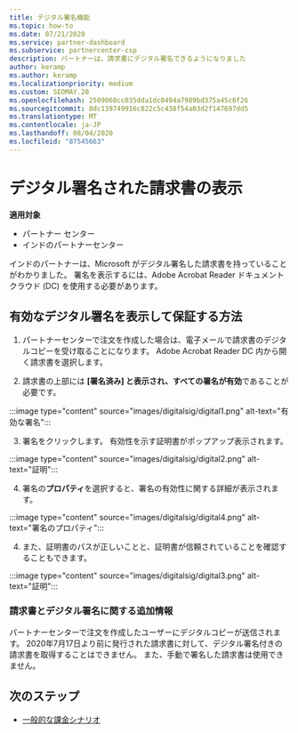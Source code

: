 ```yaml
---
title: デジタル署名機能
ms.topic: how-to
ms.date: 07/21/2020
ms.service: partner-dashboard
ms.subservice: partnercenter-csp
description: パートナーは、請求書にデジタル署名できるようになりました
author: keramp
ms.author: keramp
ms.localizationpriority: medium
ms.custom: SEOMAY.20
ms.openlocfilehash: 2509068cc035dda1dc8494a7989bd375a45c6f26
ms.sourcegitcommit: 8dc139749916c822c5c438f54a03d2f147697dd5
ms.translationtype: MT
ms.contentlocale: ja-JP
ms.lasthandoff: 08/04/2020
ms.locfileid: "87545663"
---
```

# <a name="view-digitally-signed-invoices"></a>デジタル署名された請求書の表示

**適用対象**

- パートナー センター
- インドのパートナーセンター


インドのパートナーは、Microsoft がデジタル署名した請求書を持っていることがわかりました。 署名を表示するには、Adobe Acrobat Reader ドキュメントクラウド (DC) を使用する必要があります。

## <a name="how-to-view-and-insure-a-valid-digital-signature"></a>有効なデジタル署名を表示して保証する方法


1. パートナーセンターで注文を作成した場合は、電子メールで請求書のデジタルコピーを受け取ることになります。 Adobe Acrobat Reader DC 内から開く請求書を選択します。


2. 請求書の上部には **[署名済み] と表示され、すべての署名が有効**であることが必要です。
 
 :::image type="content" source="images/digitalsig/digital1.png" alt-text="有効な署名":::

3. 署名をクリックします。 有効性を示す証明書がポップアップ表示されます。

:::image type="content" source="images/digitalsig/digital2.png" alt-text="証明"::: 

4. 署名の**プロパティ**を選択すると、署名の有効性に関する詳細が表示されます。

:::image type="content" source="images/digitalsig/digital4.png" alt-text="署名のプロパティ"::: 

4. また、証明書のパスが正しいことと、証明書が信頼されていることを確認することもできます。

 :::image type="content" source="images/digitalsig/digital3.png" alt-text="証明":::

### <a name="additional-information-on-invoices-and-digital-signatures"></a>請求書とデジタル署名に関する追加情報

パートナーセンターで注文を作成したユーザーにデジタルコピーが送信されます。 2020年7月17日より前に発行された請求書に対して、デジタル署名付きの請求書を取得することはできません。 また、手動で署名した請求書は使用できません。

## <a name="next-steps"></a>次のステップ

- [一般的な課金シナリオ](common-billing-scenarios.md)